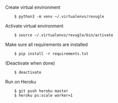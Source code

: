Create virtual environment

		$ python3 -m venv ~/.virtualenvs/revugle

Activate virtual environment

		$ source ~/.virtualenvs/revugle/bin/activate

Make sure all requirements are installed

		$ pip install -r requirements.txt

(Deactivate when done)

		$ deactivate


Run on Heroku

		$ git push heroku master
		$ heroku ps:scale worker=1